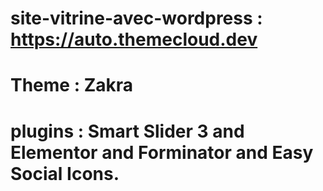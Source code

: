 # site-vitrine-avec-wordpress : https://auto.themecloud.dev
# Theme : Zakra
# plugins : Smart Slider 3 and Elementor and Forminator and Easy Social Icons.
